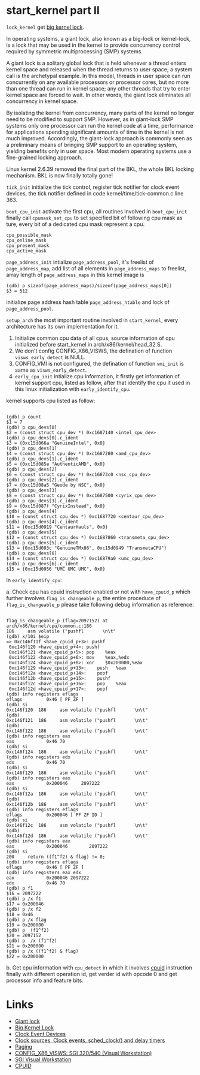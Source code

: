 # start_kernel part II

`lock_kernel` get [big kernel lock](https://kernelnewbies.org/BigKernelLock).

In operating systems, a giant lock, also known as a big-lock or kernel-lock, is a lock that may be used in the kernel to provide concurrency control required by symmetric multiprocessing (SMP) systems.

A giant lock is a solitary global lock that is held whenever a thread enters kernel space and released when the thread returns to user space; a system call is the archetypal example. In this model, threads in user space can run concurrently on any available processors or processor cores, but no more than one thread can run in kernel space; any other threads that try to enter kernel space are forced to wait. In other words, the giant lock eliminates all concurrency in kernel space.

By isolating the kernel from concurrency, many parts of the kernel no longer need to be modified to support SMP. However, as in giant-lock SMP systems only one processor can run the kernel code at a time, performance for applications spending significant amounts of time in the kernel is not much improved. Accordingly, the giant-lock approach is commonly seen as a preliminary means of bringing SMP support to an operating system, yielding benefits only in user space. Most modern operating systems use a fine-grained locking approach.

Linux kernel 2.6.39 removed the final part of the BKL, the whole BKL locking mechanism. BKL is now finally totally gone!

`tick_init` initialize the tick control, register tick notifier for clock event devices, the tick notifier defined in code kernel/time/tick-common.c line 363.

`boot_cpu_init` activate the first cpu, all routines involved in `boot_cpu_init` finally call `cpumask_set_cpu` to set specified bit of following cpu mask as ture, every bit of a dedicated cpu mask represent a cpu.

```cpu_mask
cpu_possible_mask
cpu_online_mask
cpu_present_mask
cpu_active_mask
```

`page_address_init` intialize `page_address_pool`, it's freelist of `page_address_map`, add list of all elements in `page_address_maps` to freelist, array length of `page_address_maps` in this kernel image is 
```
(gdb) p sizeof(page_address_maps)/sizeof(page_address_maps[0])
$3 = 512
```
initialize page address hash table `page_address_htable` and lock of `page_address_pool`.

`setup_arch` the most important routine involved in `start_kernel`, every architecture has its own implementation for it.

  1. Initialize common cpu data of all cpus, source information of cpu initialized before start_kernel in arch/x86/kernel/head_32.S.
  2. We don't config CONFIG_X86_VISWS, the defination of function `visws_early_detect` is NULL.
  3. CONFIG_VMI is not configured, the defination of function `vmi_init` is same as `visws_early_detect`.
  4. `early_cpu_init` intialize cpu information, it firstly get information of kernel support cpu, listed as follow, after that identify the cpu it used in this linux initialization with `early_identify_cpu`.
  
kernel supports cpu listed as follow:

```kernel_support_cpu

(gdb) p count
$1 = 7
(gdb) p cpu_devs[0]
$2 = (const struct cpu_dev *) 0xc1687140 <intel_cpu_dev>
(gdb) p cpu_devs[0].c_ident
$3 = {0xc15d066a "GenuineIntel", 0x0}
(gdb) p cpu_devs[1]
$4 = (const struct cpu_dev *) 0xc1687280 <amd_cpu_dev>
(gdb) p cpu_devs[1].c_ident
$5 = {0xc15d085e "AuthenticAMD", 0x0}
(gdb) p cpu_devs[2]
$6 = (const struct cpu_dev *) 0xc16873c0 <nsc_cpu_dev>
(gdb) p cpu_devs[2].c_ident
$7 = {0xc15d08a5 "Geode by NSC", 0x0}
(gdb) p cpu_devs[3]
$8 = (const struct cpu_dev *) 0xc1687500 <cyrix_cpu_dev>
(gdb) p cpu_devs[3].c_ident
$9 = {0xc15d087f "CyrixInstead", 0x0}
(gdb) p cpu_devs[4]
$10 = (const struct cpu_dev *) 0xc1687720 <centaur_cpu_dev>
(gdb) p cpu_devs[4].c_ident
$11 = {0xc15d0919 "CentaurHauls", 0x0}
(gdb) p cpu_devs[5]
$12 = (const struct cpu_dev *) 0xc1687860 <transmeta_cpu_dev>
(gdb) p cpu_devs[5].c_ident
$13 = {0xc15d093c "GenuineTMx86", 0xc15d0949 "TransmetaCPU"}
(gdb) p cpu_devs[6]
$14 = (const struct cpu_dev *) 0xc16879a0 <umc_cpu_dev>
(gdb) p cpu_devs[6].c_ident
$15 = {0xc15d0956 "UMC UMC UMC", 0x0}
```

  In `early_identify_cpu`:
  
  a. Check cpu has cpuid instruction enabled or not with `have_cpuid_p` which further involves `flag_is_changeable_p`, the entire proceduce of `flag_is_changeable_p` please take following debug information as reference:
  
  ```flag_is_changeable_p
  
  flag_is_changeable_p (flag=2097152) at arch/x86/kernel/cpu/common.c:186
186		asm volatile ("pushfl		\n\t"
(gdb) x/10i $eip
=> 0xc146f11f <have_cpuid_p+3>:	pushf  
   0xc146f120 <have_cpuid_p+4>:	pushf  
   0xc146f121 <have_cpuid_p+5>:	pop    %eax
   0xc146f122 <have_cpuid_p+6>:	mov    %eax,%edx
   0xc146f124 <have_cpuid_p+8>:	xor    $0x200000,%eax
   0xc146f129 <have_cpuid_p+13>:	push   %eax
   0xc146f12a <have_cpuid_p+14>:	popf   
   0xc146f12b <have_cpuid_p+15>:	pushf  
   0xc146f12c <have_cpuid_p+16>:	pop    %eax
   0xc146f12d <have_cpuid_p+17>:	popf   
(gdb) info registers eflags
eflags         0x46	[ PF ZF ]
(gdb) si
0xc146f120	186		asm volatile ("pushfl		\n\t"
(gdb) 
0xc146f121	186		asm volatile ("pushfl		\n\t"
(gdb) 
0xc146f122	186		asm volatile ("pushfl		\n\t"
(gdb) info registers eax
eax            0x46	70
(gdb) si
0xc146f124	186		asm volatile ("pushfl		\n\t"
(gdb) info registers edx
edx            0x46	70
(gdb) si
0xc146f129	186		asm volatile ("pushfl		\n\t"
(gdb) info registers eax
eax            0x200046 	2097222
(gdb) si
0xc146f12a	186		asm volatile ("pushfl		\n\t"
(gdb) 
0xc146f12b	186		asm volatile ("pushfl		\n\t"
(gdb) info registers eflags
eflags         0x200046	[ PF ZF ID ]
(gdb) si
0xc146f12c	186		asm volatile ("pushfl		\n\t"
(gdb) 
0xc146f12d	186		asm volatile ("pushfl		\n\t"
(gdb) info registers eax
eax            0x200046	       2097222
(gdb) si
200		return ((f1^f2) & flag) != 0;
(gdb) info registers eflags
eflags         0x46	[ PF ZF ]
(gdb) info registers eax edx
eax            0x200046	2097222
edx            0x46	70
(gdb) p f1
$16 = 2097222
(gdb) p /x f1
$17 = 0x200046
(gdb) p /x f2
$18 = 0x46
(gdb) p /x flag
$19 = 0x200000
(gdb) p  (f1^f2)
$20 = 2097152
(gdb) p  /x (f1^f2)
$21 = 0x200000
(gdb) p /x ((f1^f2) & flag)
$22 = 0x200000
  ```

  b. Get cpu information with `cpu_detect` in which it involves [cpuid](https://en.wikipedia.org/wiki/CPUID) instruction finally with different operation id, get verder id with opcode 0 and get processor info and feature bits.
  




# Links
  * [Giant lock](https://en.wikipedia.org/wiki/Giant_lock)
  * [Big Kernel Lock](https://kernelnewbies.org/BigKernelLock)
  * [Clock Event Devices](http://www.halolinux.us/kernel-architecture/clock-event-devices.html)
  * [Clock sources, Clock events, sched_clock() and delay timers](https://www.kernel.org/doc/Documentation/timers/timekeeping.txt)
  * [Paging](https://en.wikipedia.org/wiki/Paging)
  * [CONFIG_X86_VISWS: SGI 320/540 (Visual Workstation)](http://cateee.net/lkddb/web-lkddb/X86_VISWS.html)
  * [SGI Visual Workstation](http://www.nekochan.net/wiki/SGI_Visual_Workstation)
  * [CPUID](https://en.wikipedia.org/wiki/CPUID)